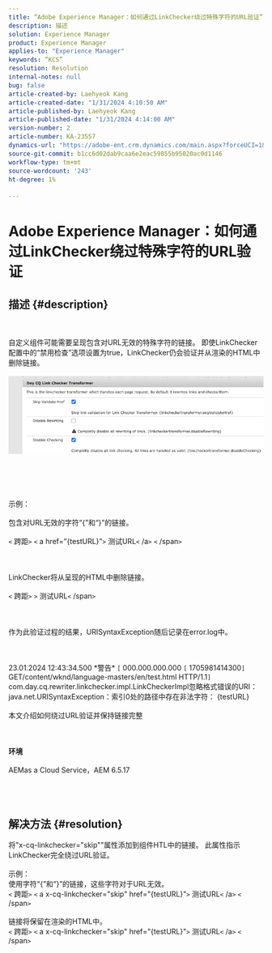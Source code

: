 ```yaml
---
title: “Adobe Experience Manager：如何通过LinkChecker绕过特殊字符的URL验证”
description: 描述
solution: Experience Manager
product: Experience Manager
applies-to: "Experience Manager"
keywords: “KCS”
resolution: Resolution
internal-notes: null
bug: false
article-created-by: Laehyeok Kang
article-created-date: "1/31/2024 4:10:50 AM"
article-published-by: Laehyeok Kang
article-published-date: "1/31/2024 4:14:00 AM"
version-number: 2
article-number: KA-23557
dynamics-url: "https://adobe-ent.crm.dynamics.com/main.aspx?forceUCI=1&pagetype=entityrecord&etn=knowledgearticle&id=3b6ac3b4-eebf-ee11-9079-6045bd0061cb"
source-git-commit: b1cc6d02dab9caa6e2eac59855b95020ac0d1146
workflow-type: tm+mt
source-wordcount: '243'
ht-degree: 1%

---
```


# Adobe Experience Manager：如何通过LinkChecker绕过特殊字符的URL验证

## 描述 {#description}

<br><br>自定义组件可能需要呈现包含对URL无效的特殊字符的链接。 即使LinkChecker配置中的“禁用检查”选项设置为true，LinkChecker仍会验证并从渲染的HTML中删除链接。<br><br>![](assets/___416ac3b4-eebf-ee11-9079-6045bd0061cb___.png)<br><br> <br><br><br><br>示例：<br><br>包含对URL无效的字符“{”和“}”的链接。 <br><br>`<` 跨距`>` `<` a href=”{testURL}&quot;`>` 测试URL`<` /a`>` `<` /span`>` <br><br> <br><br>LinkChecker将从呈现的HTML中删除链接。<br><br>`<` 跨距`>` `>` 测试URL`<` /span`>` <br><br> <br><br>作为此验证过程的结果，URISyntaxException随后记录在error.log中。<br><br> <br><br>23.01.2024 12:43:34.500 \*警告\* `[` 000.000.000.000 `[` 1705981414300`]`  GET/content/wknd/language-masters/en/test.html HTTP/1.1`]`  com.day.cq.rewriter.linkchecker.impl.LinkCheckerImpl忽略格式错误的URI： java.net.URISyntaxException：索引0处的路径中存在非法字符： {testURL}<br><br>本文介绍如何绕过URL验证并保持链接完整<br><br> <br><br><b>环境</b><br><br>AEMas a Cloud Service，AEM 6.5.17<br><br><br><br>

## 解决方法 {#resolution}

将&quot;x-cq-linkchecker=&quot;skip&quot;&quot;属性添加到组件HTL中的链接。 此属性指示LinkChecker完全绕过URL验证。<br> <br>示例：<br>使用字符“{”和“}”的链接，这些字符对于URL无效。 <br>`<` 跨距`>` `<` a x-cq-linkchecker=&quot;skip&quot; href=&quot;{testURL}&quot;`>` 测试URL`<` /a`>` `<` /span`>` <br> <br>链接将保留在渲染的HTML中。<br>`<` 跨距`>` `<` a x-cq-linkchecker=&quot;skip&quot; href=&quot;{testURL}&quot;`>` 测试URL`<` /a`>` `<` /span`>`  <br> 